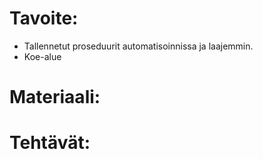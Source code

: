 # Tavoite:

- Tallennetut proseduurit automatisoinnissa ja laajemmin.
- Koe-alue

# Materiaali: 


# Tehtävät:   

